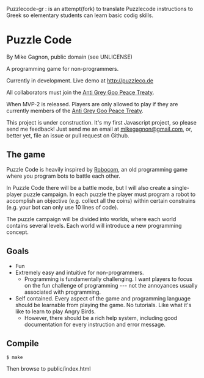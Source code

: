Puzzlecode-gr : is an attempt(fork) to translate Puzzlecode instructions to Greek so elementary students can learn basic codig skills.


Puzzle Code
===========
By Mike Gagnon, public domain (see UNLICENSE)

A programming game for non-programmers.

Currently in development. Live demo at http://puzzleco.de

All collaborators must join the [Anti Grey Goo Peace Treaty](https://github.com/mikegagnon/anti-grey-goo-peace-treaty).

When MVP-2 is released. Players are only allowed to play if they are currently members of the [Anti Grey Goo Peace Treaty](https://github.com/mikegagnon/anti-grey-goo-peace-treaty).

This project is under construction.
It's my first Javascript project, so please send me feedback!
Just send me an email at mikegagnon@gmail.com, or, better yet,
file an issue or pull request on Github.

The game
--------
Puzzle Code is heavily inspired by
[Robocom](http://atlantis.cyty.com/robocom/), an
old programming game where you program bots
to battle each other.

In Puzzle Code there will be a battle mode, but
I will also create a single-player puzzle campaign.
In each puzzle the player must program a robot
to accomplish an objective (e.g. collect all the
coins) within certain constrains (e.g. your bot
can only use 10 lines of code).

The puzzle campaign will be divided into worlds,
where each world contains several levels. Each
world will introduce a new programming concept.

Goals
-----
* Fun
* Extremely easy and intuitive for non-programmers.
  * Programming is fundamentally challenging. I want players
to focus on the fun challenge of programming --- not the
annoyances usually associated with programming.
* Self contained. Every aspect of the game and programming
language should be learnable from playing the game.
No tutorials. Like what it's like to learn to play Angry Birds.
  * However, there should be a rich help system,
including good documentation for every instruction and error
message.


Compile
-------
```
$ make
```

Then browse to public/index.html
